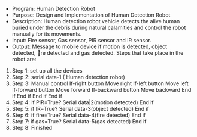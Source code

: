 - Program: Human Detection Robot
- Purpose: Design and Implementation of Human Detection Robot
- Description: Human detection robot vehicle detects the alive human buried
under the debris during natural calamities and control the robot manually for
its movements.
- Input: Fire sensor, Gas sensor, PIR sensor and IR sensor.
- Output: Message to mobile device if motion is detected, object detected, re
detected and gas detected.
Steps that take place in the robot are:
1. Step 1: set up all the devices
2. Step 2: serial data-1 ( Human detection robot)
3. Step 3: Manual control
If-right button
Move right
If-left button
Move left
If-forward button
Move forward
If-backward button
Move backward
End if
End if
End if
End if
4. Step 4: if PIR=True?
Serial data|2(motion detected)
End if
5. Step 5: if IR=True?
Serial data-3(object detected)
End if
6. Step 6: if fire=True?
Serial data-4(fire detected)
End if
7. Step 7: if gas=True?
Serial data-5(gas detected)
End if
8. Step 8: Finished
